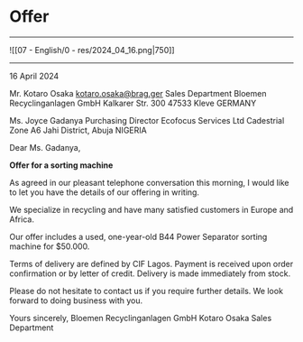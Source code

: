 # Offer
___
![[07 - English/0 - res/2024_04_16.png|750]]
___
16 April 2024

Mr. Kotaro Osaka
kotaro.osaka@brag.ger
Sales Department
Bloemen Recyclinganlagen GmbH
Kalkarer Str. 300
47533 Kleve
GERMANY

Ms. Joyce Gadanya
Purchasing Director
Ecofocus Services Ltd
Cadestrial Zone A6
Jahi District, Abuja
NIGERIA


Dear Ms. Gadanya,

**Offer for a sorting machine**

As agreed in our pleasant telephone conversation this morning, I would like to let you have the details of our offering in writing.

We specialize in recycling and have many satisfied customers in Europe and Africa.

Our offer includes a used, one-year-old B44 Power Separator sorting machine for $50.000.

Terms of delivery are defined by CIF Lagos.
Payment is received upon order confirmation or by letter of credit.
Delivery is made immediately from stock.

Please do not hesitate to contact us if you require further details. We look forward to doing business with you.

Yours sincerely,
Bloemen Recyclinganlagen GmbH
Kotaro Osaka
Sales Department